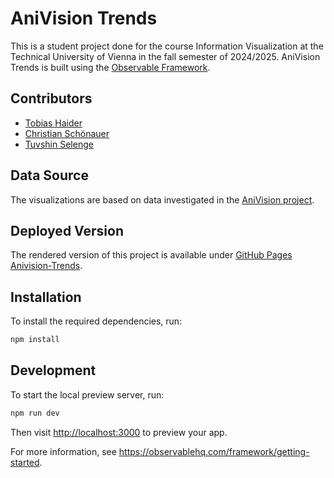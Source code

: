 # AniVision Trends

This is a student project done for the course Information Visualization at the Technical University of Vienna in the fall semester of 2024/2025.
AniVision Trends is built using the [Observable Framework](https://observablehq.com/framework/).

## Contributors

- [Tobias Haider](https://github.com/tobsel7)
- [Christian Schönauer](https://github.com/Christian-Virtuoreal)
- [Tuvshin Selenge](https://github.com/TuvshinSelenge)
 
## Data Source

The visualizations are based on data investigated in the 
[AniVision project](https://research.fhstp.ac.at/projekte/anivision).

## Deployed Version

The rendered version of this project is available under
[GitHub Pages Anivision-Trends](https://tobsel7.github.io/anivision-trends/).

## Installation

To install the required dependencies, run:

```sh
npm install
```

## Development

To start the local preview server, run:

```sh
npm run dev
```

Then visit <http://localhost:3000> to preview your app.

For more information, see <https://observablehq.com/framework/getting-started>.
